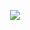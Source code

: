 <p align="center">
  <img src="https://github-readme-stats.vercel.app/api?username=Khenziii&show_icons=true&theme=tokyonight"/>
</p>
